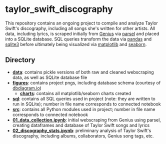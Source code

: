 # taylor_swift_discography
This repository contains an ongoing project to compile and analyze Taylor Swift's discography, including all songs she's written for other artists. All data, including lyrics, is scraped initially from [Genius](https://genius.com/) via [parsel](https://parsel.readthedocs.io/) and placed into a SQLite database. SQL queries transform the data via [pandas](https://pandas.pydata.org/) and [sqlite3](https://docs.python.org/3/library/sqlite3.html) before ultimately being visualized via [matplotlib](https://matplotlib.org/) and [seaborn](http://seaborn.pydata.org/index.html).

## Directory

* **[data](./data)**: contains pickle versions of both raw and cleaned webscraping data, as well as SQLite database file
* **[figures](./figures)**: contains project pngs, including database schema (courtesy of [dbdiagram.io](https://dbdiagram.io))
  * **[charts](./figures/charts)**: contains all matplotlib/seaborn charts created
* **[sql](./sql)**: contains all SQL queries used in project (note: they are written to run in SQLite); number in file name corresponds to connected notebook
* **[src](./src)**: contains all Python modules used in project; number in file name corresponds to connected notebook
* **[01_data_collection.ipynb](./01_data_collection.ipynb)**: initial webscraping from Genius using parsel, creating dataframes and database of Taylor Swift songs and lyrics
* **[02_discography_stats.ipynb](./02_discography_stats.ipynb)**: preliminary analysis of Taylor Swift's discography, including albums, collaborators, Genius song tags, etc.